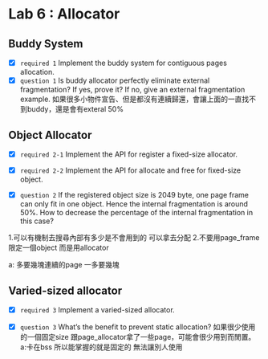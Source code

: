 # Lab 6 : Allocator

## Buddy System

- [x] `required 1` Implement the buddy system for contiguous pages allocation.
- [x] `question 1` Is buddy allocator perfectly eliminate external fragmentation? If yes, prove it? If no, give an external fragmentation example.
如果很多小物件宣告、但是都沒有連續歸還，會讓上面的一直找不到buddy，還是會有exteral
50%

## Object Allocator

- [x] `required 2-1` Implement the API for register a fixed-size allocator.
- [x] `required 2-2` Implement the API for allocate and free for fixed-size object.

- [x] `question 2` If the registered object size is 2049 byte, one page frame can only fit in one object. Hence the internal fragmentation is around 50%. How to decrease the percentage of the internal fragmentation in this case?

1.可以有機制去搜尋內部有多少是不會用到的 可以拿去分配
2.不要用page_frame限定一個object 而是用allocator

a: 多要幾塊連續的page 一多要幾塊

## Varied-sized allocator

- [x] `required 3` Implement a varied-sized allocator.

- [x] `question 3` What’s the benefit to prevent static allocation?
如果很少使用的一個固定size 跟page_allocator拿了一些page，可能會很少用到而閒置。
a:卡在bss 所以能掌握的就是固定的 無法讓別人使用